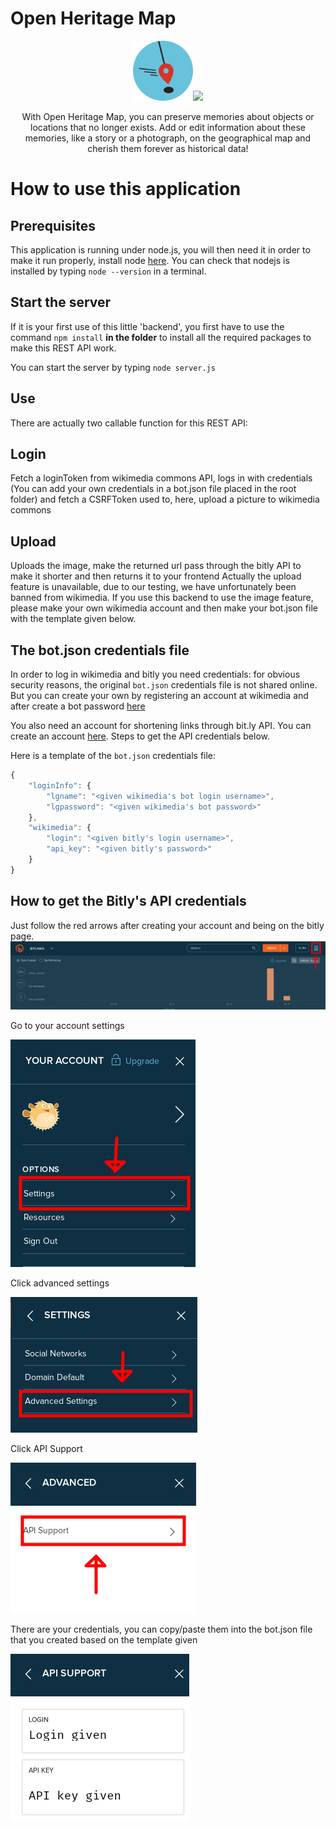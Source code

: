 <p align="center"><h1>Open Heritage Map</h1></p>

<p align="center"><img src="./readmePICS/crest.svg" width="96"><img src="https://github.com/oSoc19/website/blob/master/img/logo/logo-osoc-color.svg" width="128"></p>

<p align="center">With Open Heritage Map, you can preserve memories about objects or locations that no longer exists. Add or edit information about these memories, like a story or a photograph, on the geographical map and cherish them forever as historical data!</p>

# How to use this application

## Prerequisites
This application is running under node.js, you will then need it in order to make it run properly, install node <a href="https://nodejs.org/en/download/">here</a>. You can check that nodejs is installed by typing `node --version` in a terminal.

## Start the server
If it is your first use of this little 'backend', you first have to use the command `npm install` <b>in the folder</b> to install all the required packages to make this REST API work.

You can start the server by typing `node server.js`

## Use
There are actually two callable function for this REST API:

## Login
Fetch a loginToken from wikimedia commons API, logs in with credentials (You can add your own credentials in a bot.json file placed in the root folder) and fetch a CSRFToken used to, here, upload a picture to wikimedia commons

## Upload
Uploads the image, make the returned url pass through the bitly API to make it shorter and then returns it to your frontend
Actually the upload feature is unavailable, due to our testing, we have unfortunately been banned from wikimedia. If you use this backend to use the image feature, please make your own wikimedia account and then make your bot.json file with the template given below.

## The bot.json credentials file
In order to log in wikimedia and bitly you need credentials: for obvious security reasons, the original `bot.json` credentials file is not shared online. But you can create your own by registering an account at wikimedia and after create a bot password <a href="https://www.mediawiki.org/wiki/Special:BotPasswords">here</a>

You also need an account for shortening links through bit.ly API. You can create an account <a href="https://bitly.com/a/sign_in">here</a>. Steps to get the API credentials below.

Here is a template of the `bot.json` credentials file: 
```js
{
    "loginInfo": {
        "lgname": "<given wikimedia's bot login username>",
        "lgpassword": "<given wikimedia's bot password>"
    },
    "wikimedia": {
        "login": "<given bitly's login username>",
        "api_key": "<given bitly's password>"
    }
}
```

## How to get the Bitly's API credentials
Just follow the red arrows after creating your account and being on the bitly page.
<img src="./readmePICS/bitlyUI.png"><br>
<p>Go to your account settings</p>
<img src="./readmePICS/bitlyACCOUNTDETAILS.png"><br>
<p>Click advanced settings</p>
<img src="./readmePICS/bitlyAccountSettings.png"><br>
<p>Click API Support</p>
<img src="./readmePICS/bitlyAdvancedSettings.png"><br>
<p>There are your credentials, you can copy/paste them into the bot.json file that you created based on the template given</p>
<img src="./readmePICS/bitlyAPICredentials.png"><br>
